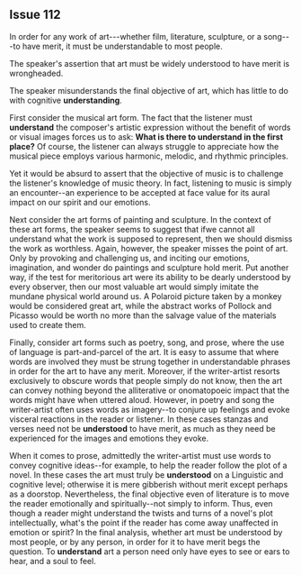 
Issue 112
---------------------------

In order for any work of art---whether film, literature, sculpture, or a song---to have merit, it
must be understandable to most people.

The speaker's assertion that art must be widely understood to have merit is wrongheaded.

The speaker misunderstands the final objective of art, which has little to do with cognitive
**understanding**.

First consider the musical art form. The fact that the listener must **understand** the
composer's artistic expression without the benefit of words or visual images forces us to ask:
**What is there to understand in the first place?** Of course, the listener can always struggle to
appreciate how the musical piece employs various harmonic, melodic, and rhythmic principles.

Yet it would be absurd to assert that the objective of music is to challenge the listener's
knowledge of music theory. In fact, listening to music is simply an encounter--an experience to
be accepted at face value for its aural impact on our spirit and our emotions.

Next consider the art forms of painting and sculpture. In the context of these art forms, the
speaker seems to suggest that ifwe cannot all understand what the work is supposed to
represent, then we should dismiss the work as worthless. Again, however, the speaker misses
the point of art. Only by provoking and challenging us, and inciting our emotions, imagination,
and wonder do paintings and sculpture hold merit. Put another way, if the test for meritorious
art were its ability to be dearly understood by every observer, then our most valuable art would
simply imitate the mundane physical world around us. A Polaroid picture taken by a monkey
would be considered great art, while the abstract works of Pollock and Picasso would be worth
no more than the salvage value of the materials used to create them.

Finally, consider art forms such as poetry, song, and prose, where the use of language is
part-and-parcel of the art. It is easy to assume that where words are involved they must be
strung together in understandable phrases in order for the art to have any merit. Moreover, if
the writer-artist resorts exclusively to obscure words that people simply do not know, then the
art can convey nothing beyond the alliterative or onomatopoeic impact that the words might
have when uttered aloud. However, in poetry and song the writer-artist often uses words as
imagery--to conjure up feelings and evoke visceral reactions in the reader or listener. In these
cases stanzas and verses need not be **understood** to have merit, as much as they need be
experienced for the images and emotions they evoke.

When it comes to prose, admittedly the writer-artist must use words to convey cognitive
ideas--for example, to help the reader follow the plot of a novel. In these cases the art must
truly be **understood** on a Linguistic and cognitive level; otherwise it is mere gibberish
without merit except perhaps as a doorstop. Nevertheless, the final objective even of literature
is to move the reader emotionally and spiritually--not simply to inform. Thus, even though a
reader might understand the twists and turns of a novel's plot intellectually, what's the point if
the reader has come away unaffected in emotion or spirit?
In the final analysis, whether art must be understood by most people, or by any person, in
order for it to have merit begs the question. To **understand** art a person need only have eyes
to see or ears to hear, and a soul to feel.


